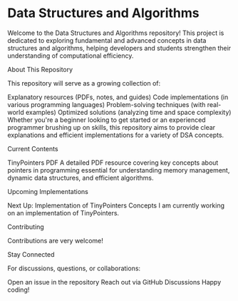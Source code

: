# Data Structures and Algorithms

Welcome to the Data Structures and Algorithms repository! This project is dedicated to exploring fundamental and advanced concepts in data structures and algorithms, helping developers and students strengthen their understanding of computational efficiency.

About This Repository

This repository will serve as a growing collection of:

Explanatory resources (PDFs, notes, and guides)
Code implementations (in various programming languages)
Problem-solving techniques (with real-world examples)
Optimized solutions (analyzing time and space complexity)
Whether you're a beginner looking to get started or an experienced programmer brushing up on skills, this repository aims to provide clear explanations and efficient implementations for a variety of DSA concepts.

Current Contents

TinyPointers PDF
A detailed PDF resource covering key concepts about pointers in programming essential for understanding memory management, dynamic data structures, and efficient algorithms.

Upcoming Implementations

Next Up: Implementation of TinyPointers Concepts
I am currently working on an implementation of TinyPointers.

Contributing

Contributions are very welcome!

Stay Connected

For discussions, questions, or collaborations:

Open an issue in the repository
Reach out via GitHub Discussions
Happy coding! 
